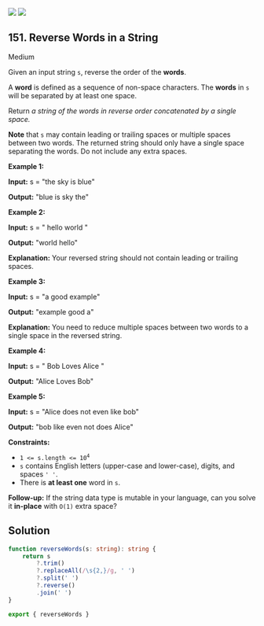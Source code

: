 [![](https://img.shields.io/github/stars/LeetCode-in-TypeScript/LeetCode-in-TypeScript?label=Stars&style=flat-square)](https://github.com/LeetCode-in-TypeScript/LeetCode-in-TypeScript)
[![](https://img.shields.io/github/forks/LeetCode-in-TypeScript/LeetCode-in-TypeScript?label=Fork%20me%20on%20GitHub%20&style=flat-square)](https://github.com/LeetCode-in-TypeScript/LeetCode-in-TypeScript/fork)

## 151\. Reverse Words in a String

Medium

Given an input string `s`, reverse the order of the **words**.

A **word** is defined as a sequence of non-space characters. The **words** in `s` will be separated by at least one space.

Return _a string of the words in reverse order concatenated by a single space._

**Note** that `s` may contain leading or trailing spaces or multiple spaces between two words. The returned string should only have a single space separating the words. Do not include any extra spaces.

**Example 1:**

**Input:** s = "the sky is blue"

**Output:** "blue is sky the" 

**Example 2:**

**Input:** s = " hello world "

**Output:** "world hello"

**Explanation:** Your reversed string should not contain leading or trailing spaces. 

**Example 3:**

**Input:** s = "a good example"

**Output:** "example good a"

**Explanation:** You need to reduce multiple spaces between two words to a single space in the reversed string. 

**Example 4:**

**Input:** s = " Bob Loves Alice "

**Output:** "Alice Loves Bob" 

**Example 5:**

**Input:** s = "Alice does not even like bob"

**Output:** "bob like even not does Alice" 

**Constraints:**

*   <code>1 <= s.length <= 10<sup>4</sup></code>
*   `s` contains English letters (upper-case and lower-case), digits, and spaces `' '`.
*   There is **at least one** word in `s`.

**Follow-up:** If the string data type is mutable in your language, can you solve it **in-place** with `O(1)` extra space?

## Solution

```typescript
function reverseWords(s: string): string {
    return s
        ?.trim()
        ?.replaceAll(/\s{2,}/g, ' ')
        ?.split(' ')
        ?.reverse()
        .join(' ')
}

export { reverseWords }
```